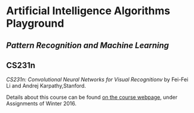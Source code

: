 # Artificial Intelligence Algorithms Playground

## *Pattern Recognition and Machine Learning*

## CS231n
*CS231n: Convolutional Neural Networks for Visual Recognitionv* by Fei-Fei Li and Andrej Karpathy,Stanford.

Details about this course can be found [on the course webpage](http://cs231n.github.io/), under Assignments of Winter 2016.
